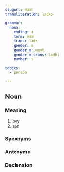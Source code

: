 ```yaml
---
slugurl: लड़को
transliteration: ladko

grammar:
  noun:
    ending: o
    term: लड़क
    trans: ladk
    gender: m
    gender_m: लड़की
    gender_m_trans: ladki
    number: s

topics:
  - person

---
```


## Noun

### Meaning

<word-meanings>

1. boy
2. son

</word-meanings>

### Synonyms

<word-synonyms :syns="['छोरो', 'छोकरो']" ></word-synonyms>

### Antonyms

<word-antonyms :ants="['लड़की', 'छोकरी']" ></word-antonyms>


### Declension

<noun-decl :grammar="grammar" ></noun-decl>

